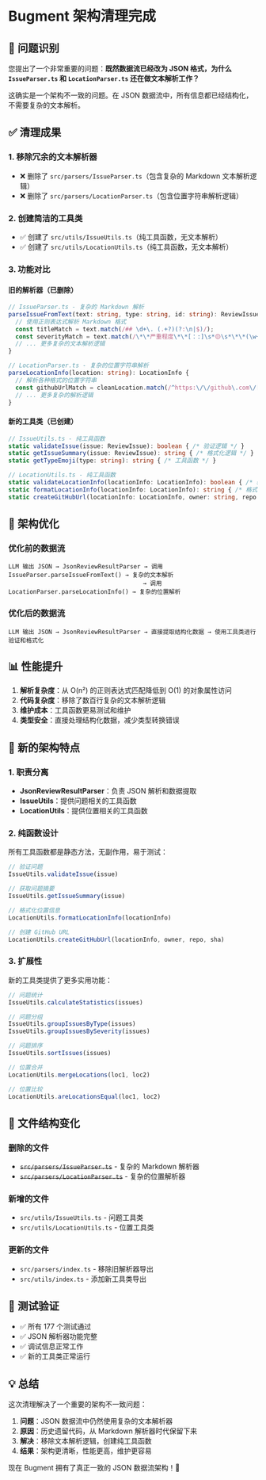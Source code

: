 # Bugment 架构清理完成

## 🎯 问题识别

您提出了一个非常重要的问题：**既然数据流已经改为 JSON 格式，为什么 `IssueParser.ts` 和 `LocationParser.ts` 还在做文本解析工作？**

这确实是一个架构不一致的问题。在 JSON 数据流中，所有信息都已经结构化，不需要复杂的文本解析。

## ✅ 清理成果

### 1. 移除冗余的文本解析器
- ❌ 删除了 `src/parsers/IssueParser.ts`（包含复杂的 Markdown 文本解析逻辑）
- ❌ 删除了 `src/parsers/LocationParser.ts`（包含位置字符串解析逻辑）

### 2. 创建简洁的工具类
- ✅ 创建了 `src/utils/IssueUtils.ts`（纯工具函数，无文本解析）
- ✅ 创建了 `src/utils/LocationUtils.ts`（纯工具函数，无文本解析）

### 3. 功能对比

#### 旧的解析器（已删除）
```typescript
// IssueParser.ts - 复杂的 Markdown 解析
parseIssueFromText(text: string, type: string, id: string): ReviewIssue | null {
  // 使用正则表达式解析 Markdown 格式
  const titleMatch = text.match(/## \d+\. (.+?)(?:\n|$)/);
  const severityMatch = text.match(/\*\*严重程度\*\*[：:]\s*🟡\s*\*\*(\w+)\*\*/);
  // ... 更多复杂的文本解析逻辑
}

// LocationParser.ts - 复杂的位置字符串解析
parseLocationInfo(location: string): LocationInfo {
  // 解析各种格式的位置字符串
  const githubUrlMatch = cleanLocation.match(/^https:\/\/github\.com\/[^\/]+\/[^\/]+\/blob\/[^\/]+\/(.+?)#L(\d+)(?:-L(\d+))?$/);
  // ... 更多复杂的解析逻辑
}
```

#### 新的工具类（已创建）
```typescript
// IssueUtils.ts - 纯工具函数
static validateIssue(issue: ReviewIssue): boolean { /* 验证逻辑 */ }
static getIssueSummary(issue: ReviewIssue): string { /* 格式化逻辑 */ }
static getTypeEmoji(type: string): string { /* 工具函数 */ }

// LocationUtils.ts - 纯工具函数  
static validateLocationInfo(locationInfo: LocationInfo): boolean { /* 验证逻辑 */ }
static formatLocationInfo(locationInfo: LocationInfo): string { /* 格式化逻辑 */ }
static createGitHubUrl(locationInfo: LocationInfo, owner: string, repo: string, sha: string): string { /* 工具函数 */ }
```

## 🚀 架构优化

### 优化前的数据流
```
LLM 输出 JSON → JsonReviewResultParser → 调用 IssueParser.parseIssueFromText() → 复杂的文本解析
                                      → 调用 LocationParser.parseLocationInfo() → 复杂的位置解析
```

### 优化后的数据流
```
LLM 输出 JSON → JsonReviewResultParser → 直接提取结构化数据 → 使用工具类进行验证和格式化
```

## 📊 性能提升

1. **解析复杂度**：从 O(n²) 的正则表达式匹配降低到 O(1) 的对象属性访问
2. **代码复杂度**：移除了数百行复杂的文本解析逻辑
3. **维护成本**：工具函数更易测试和维护
4. **类型安全**：直接处理结构化数据，减少类型转换错误

## 🔧 新的架构特点

### 1. 职责分离
- **JsonReviewResultParser**：负责 JSON 解析和数据提取
- **IssueUtils**：提供问题相关的工具函数
- **LocationUtils**：提供位置相关的工具函数

### 2. 纯函数设计
所有工具函数都是静态方法，无副作用，易于测试：

```typescript
// 验证问题
IssueUtils.validateIssue(issue)

// 获取问题摘要
IssueUtils.getIssueSummary(issue)

// 格式化位置信息
LocationUtils.formatLocationInfo(locationInfo)

// 创建 GitHub URL
LocationUtils.createGitHubUrl(locationInfo, owner, repo, sha)
```

### 3. 扩展性
新的工具类提供了更多实用功能：

```typescript
// 问题统计
IssueUtils.calculateStatistics(issues)

// 问题分组
IssueUtils.groupIssuesByType(issues)
IssueUtils.groupIssuesBySeverity(issues)

// 问题排序
IssueUtils.sortIssues(issues)

// 位置合并
LocationUtils.mergeLocations(loc1, loc2)

// 位置比较
LocationUtils.areLocationsEqual(loc1, loc2)
```

## 📁 文件结构变化

### 删除的文件
- ~~`src/parsers/IssueParser.ts`~~ - 复杂的 Markdown 解析器
- ~~`src/parsers/LocationParser.ts`~~ - 复杂的位置解析器

### 新增的文件
- `src/utils/IssueUtils.ts` - 问题工具类
- `src/utils/LocationUtils.ts` - 位置工具类

### 更新的文件
- `src/parsers/index.ts` - 移除旧解析器导出
- `src/utils/index.ts` - 添加新工具类导出

## 🧪 测试验证

- ✅ 所有 177 个测试通过
- ✅ JSON 解析器功能完整
- ✅ 调试信息正常工作
- ✅ 新的工具类正常运行

## 💡 总结

这次清理解决了一个重要的架构不一致问题：

1. **问题**：JSON 数据流中仍然使用复杂的文本解析器
2. **原因**：历史遗留代码，从 Markdown 解析器时代保留下来
3. **解决**：移除文本解析逻辑，创建纯工具函数
4. **结果**：架构更清晰，性能更高，维护更容易

现在 Bugment 拥有了真正一致的 JSON 数据流架构！🎉
